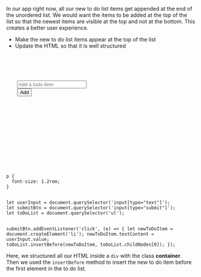 In our app right now, all our new
to do list items get appended at the
end of the unordered list. We would
want the items to be added at the top
of the list so that the newest items
are visible at the top and not at the
bottom. This creates a better user
experience.

- Make the new to do list items appear
at the top of the list
- Update the HTML so that it is well
structured

<Editor lang="javascript">
<code>
<panel lang="html">
<div class = "container">
  <section id = "user-input">
    <input type = "text" placeholder = "Add a todo item"/>
    <input type = "submit" value = "Add">
  </section>
  <section id = "to-do-list">
    <ul>
    </ul>
  </section>
</div>
</panel>
<panel lang="css">
p {
  font-size: 1.2rem;
}
</panel>
<panel lang="javascript">
let userInput = document.querySelector('input[type="text"]');
let submitBtn = document.querySelector('input[type="submit"]');
let toDoList = document.querySelector('ul');

submitBtn.addEventListener('click', (e) => {
  let newToDoItem = document.createElement('li');
  newToDoItem.textContent = userInput.value;
  toDoList.insertBefore(newToDoItem, toDoList.childNodes[0]);
});
</panel>
</code>
</Editor>

Here, we structured all our HTML inside a
`div` with the class **container**. Then
we used the `insertBefore` method
to insert the new to do item before the
first element in the to do list.